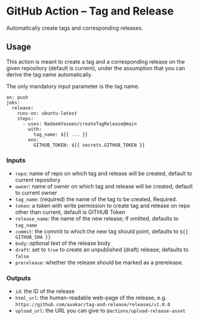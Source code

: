 # GitHub Action &ndash; Tag and Release

Automatically create tags and corresponding releases.

## Usage

This action is meant to create a tag and a corresponding release on the given repository (default is current), under the assumption that you can derive
the tag name automatically.

The only mandatory input parameter is the tag name.

    on: push
    jobs:
      release:
        runs-on: ubuntu-latest
        steps:
          - uses: NadeemYaseen/createTagRelease@main
            with:
              tag_name: ${{ ... }}
            env:
              GITHUB_TOKEN: ${{ secrets.GITHUB_TOKEN }}

### Inputs

* `repo`: name of repo on which tag and release will be created, default to current repository 
* `owner`:  name of owner on which tag and release will be created, default to current owner
* `tag_name`: (required) the name of the tag to be created, Required. 
* `token`: a token with write permission to create tag and release on repo other than current, default is GITHUB Token
* `release_name`: the name of the new release; if omitted, defaults to `tag_name`
* `commit`: the commit to which the new tag should point, defaults to `${{ GITHUB_SHA }}`
* `body`: optional text of the release body
* `draft`: set to `true` to create an unpublished (draft) release; defaults to `false`
* `prerelease`: whether the release should be marked as a prerelease.

### Outputs

* `id`: the ID of the release
* `html_url`: the human-readable web-page of the release, e.g. `https://github.com/avakar/tag-and-release/releases/v1.0.0`
* `upload_url`: the URL you can give to `@actions/upload-release-asset`
